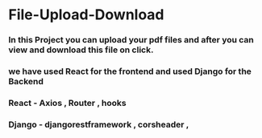 # File-Upload-Download
###  In this Project you can upload your pdf files and after you can view and download this file on click.
###  we have used React for the frontend and used Django for the Backend
### React - Axios , Router , hooks
### Django - djangorestframework , corsheader , 
